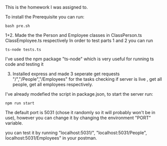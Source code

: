This is the homework I was assigned to.

To install the Prerequisite you can run: 
    
    bash pre.sh

1+2. Made the the Person and Employee classes in ClassPerson.ts ClassEmployee.ts respectively
In order to test parts 1 and 2 you can run
    
    ts-node tests.ts
    
I've used the npm package "ts-node" which is very useful for running ts code and testing it

3. Installed express and made 3 seperate get requests "/","/People","/Employees" for the tasks checking if server is live , get all people, get all employees respectively.

I've already modefied the script in package.json, to start the server run:
    
    npm run start

The default port is 5031 (chose it randomly so it will probably won't be in use), however you can change it by changing the environment "PORT" variable.

you can test it by running "localhost:5031/", "localhost:5031/People", localhost:5031/Employees" in your postman.